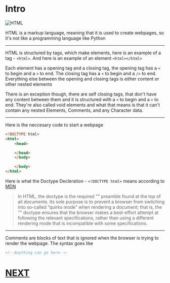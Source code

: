# Intro

![HTML](https://img.17qq.com/images/mhsgsnffsky.jpeg)

HTML is a markup language, meaning that it is used to create webpages, so it's not like a programming language like Python
___
HTML is structured by tags, which make elements, here is an example of a tag - `<html>`. And here is an example of an element `<html></html>`

Each element has a opening tag and a closing tag, the opening tag has a `<` to begin and a `>` to end. The closing tag has a `<` to begin and a `/>` to end. Everything else between the opening and closing tags is either content or other nested elements

There is an exception though, there are self closing tags, that don't have any content between them and it is structured with a `<` to begin and a `>` to end. They're also called void elements and what that means is that it can't contain any nested Elements, Comments, and any Character data.
___

Here is the neccesary code to start a webpage

```html
<!DOCTYPE html>
<html>
	<head>

	</head>
	</body>

	</body>
</html>
```

Here is what the Doctype Decleration - `<!DOCTYPE html>` means according to [MDN](https://developer.mozilla.org/en-US/docs/Glossary/Doctype)
> In HTML, the doctype is the required "<!DOCTYPE html>" preamble found at the top of all documents. Its sole purpose is to prevent a browser from switching into so-called “quirks mode” when rendering a document; that is, the "<!DOCTYPE html>" doctype ensures that the browser makes a best-effort attempt at following the relevant specifications, rather than using a different rendering mode that is incompatible with some specifications.

___

Comments are blocks of text that is ignored when the browser is trying to render the webpage. The syntax goes like
```html
<!--Anything can go here-->
```

# [NEXT](2.%20headings.md)